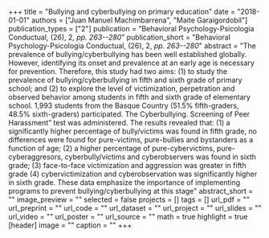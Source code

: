 +++
title = "Bullying and cyberbullying on primary education"
date = "2018-01-01"
authors = ["Juan Manuel Machimbarrena", "Maite Garaigordobil"]
publication_types = ["2"]
publication = "Behavioral Psychology-Psicologia Conductual, (26), 2, _pp. 263--280_"
publication_short = "Behavioral Psychology-Psicologia Conductual, (26), 2, _pp. 263--280_"
abstract = "The prevalence of bullying/cyberbullying has been well established globally. However, identifying its onset and prevalence at an early age is necessary for prevention. Therefore, this study had two aims: (1) to study the prevalence of bullying/cyberbullying in fifth and sixth grade of primary school; and (2) to explore the level of victimization, perpetration and observed behavior among students in fifth and sixth grade of elementary school. 1,993 students from the Basque Country (51.5% fifth-graders, 48.5% sixth-graders) participated. The Cyberbullying. Screening of Peer Harassment” test was administered. The results revealed that: (1) a significantly higher percentage of bully/victims was found in fifth grade, no differences were found for pure-victims, pure-bullies and bystanders as a function of age; (2) a higher percentage of pure-cybervictims, pure-cyberaggresors, cyberbully/victims and cyberobservers was found in sixth grade; (3) face-to-face victimization and aggression was greater in fifth grade (4) cybervictimization and cyberobservation was significantly higher in sixth grade. These data emphasize the importance of implementing programs to prevent bullying/cyberbullying at this stage"
abstract_short = ""
image_preview = ""
selected = false
projects = []
tags = []
url_pdf = ""
url_preprint = ""
url_code = ""
url_dataset = ""
url_project = ""
url_slides = ""
url_video = ""
url_poster = ""
url_source = ""
math = true
highlight = true
[header]
image = ""
caption = ""
+++

